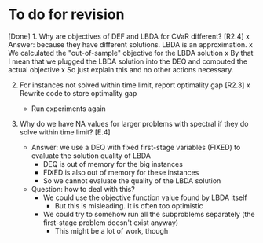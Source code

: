 # To do for revision

[Done] 1. Why are objectives of DEF and LBDA for CVaR different? [R2.4]
    x Answer: because they have different solutions. LBDA is an approximation.
    x We calculated the "out-of-sample" objective for the LBDA solution
        x By that I mean that we plugged the LBDA solution into the DEQ and computed the actual objective
    x So just explain this and no other actions necessary.


2. For instances not solved within time limit, report optimality gap [R2.3]
    x Rewrite code to store optimality gap
    - Run experiments again


3. Why do we have NA values for larger problems with spectral if they do solve within time limit? [E.4]
    - Answer: we use a DEQ with fixed first-stage variables (FIXED) to evaluate the solution quality of LBDA
        - DEQ is out of memory for the big instances
        - FIXED is also out of memory for these instances
        - So we cannot evaluate the quality of the LBDA solution
    - Question: how to deal with this?
        - We could use the objective function value found by LBDA itself
            - But this is misleading. It is often too optimistic
        - We could try to somehow run all the subproblems separately (the first-stage problem doesn't exist anyway)
            - This might be a lot of work, though
